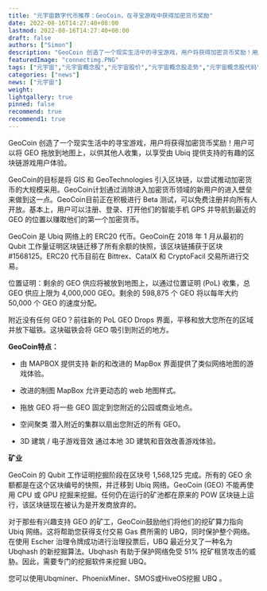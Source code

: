 ```yaml
---
title: "元宇宙数字代币推荐：GeoCoin，在寻宝游戏中获得加密货币奖励"
date: 2022-08-16T14:27:40+08:00
lastmod: 2022-08-16T14:27:40+08:00
draft: false
authors: ["Simon"]
description: "GeoCoin 创造了一个现实生活中的寻宝游戏，用户将获得加密货币奖励！用户可以将 GEO 拖放到地图上，以供其他人收集，以享受由 Ubiq 提供支持的有趣的区块链游戏用户体验。"
featuredImage: "connectimg.PNG"
tags: ["元宇宙","元宇宙概念股","元宇宙股价","元宇宙概念股走势","元宇宙概念股代码","元宇宙股票"]
categories: ["news"]
news: ["元宇宙"]
weight: 
lightgallery: true
pinned: false
recommend: true
recommend1: true
---
```


GeoCoin 创造了一个现实生活中的寻宝游戏，用户将获得加密货币奖励！用户可以将 GEO 拖放到地图上，以供其他人收集，以享受由 Ubiq 提供支持的有趣的区块链游戏用户体验。

GeoCoin的目标是将 GIS 和 GeoTechnologies 引入区块链，以尝试推动加密货币的大规模采用。GeoCoin计划通过消除进入加密货币领域的新用户的进入壁垒来做到这一点。GeoCoin目前正在积极进行 Beta 测试，可以免费注册并向所有人开放。基本上，用户可以注册、登录、打开他们的智能手机 GPS 并导航到最近的 GEO 的位置以赚取他们的第一个加密货币。

GeoCoin 是 Ubiq 网络上的 ERC20 代币。GeoCoin在 2018 年 1 月从最初的 Qubit 工作量证明区块链迁移了所有余额的快照，该区块链捕获于区块 #1568125。ERC20 代币目前在 Bittrex、CatalX 和 CryptoFacil 交易所进行交易。

位置证明：剩余的 GEO 供应将被放到地图上，以通过位置证明 (PoL) 收集，总 GEO 供应上限为 4,000,000 GEO。剩余的 598,875 个 GEO 将以每年大约 50,000 个 GEO 的速度分配。

附近没有任何 GEO？前往新的 PoL GEO Drops 界面，平移和放大您所在的区域并放下磁铁。这块磁铁会将 GEO 吸引到附近的地方。

**GeoCoin特点：**

- 由 MAPBOX 提供支持
  新的和改进的 MapBox 界面提供了类似网络地图的游戏体验。

- 改进的制图
  MapBox 允许更动态的 web 地图样式。

- 拖放 GEO
  将一些 GEO 固定到您附近的公园或商业地点。

- 空间聚类
  潜入附近的集群以扇出您附近的所有 GEO。

- 3D 建筑 / 电子游戏音效
  通过本地 3D 建筑和音效改善游戏体验。

**矿业**

GeoCoin 的 Qubit 工作证明挖掘阶段在区块号 1,568,125 完成。所有的 GEO 余额都是在这个区块编号的快照，并迁移到 Ubiq 网络。GeoCoin (GEO) 不能再使用 CPU 或 GPU 挖掘来挖掘。任何仍在运行的矿池都在原来的 POW 区块链上运行，该区块链现在被认为是开发商放弃的。

对于那些有兴趣支持 GEO 的矿工，GeoCoin鼓励他们将他们的挖矿算力指向 Ubiq 网络。这将帮助您获得支付交易 Gas 费所需的 UBQ，同时保护整个网络。在使用 Escher 治理令牌成功进行治理投票后，UBQ 最近分叉了一种名为 Ubqhash 的新挖掘算法。Ubqhash 有助于保护网络免受 51% 挖矿租赁攻击的威胁。因此，需要专门的挖掘软件来挖掘 UBQ。

您可以使用Ubqminer、PhoenixMiner、SMOS或HiveOS挖掘 UBQ 。